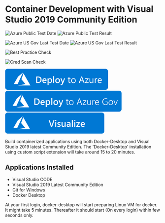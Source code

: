 # Container Development with Visual Studio 2019 Community Edition

![Azure Public Test Date](https://azurequickstartsservice.blob.core.windows.net/badges/101-vs2019-git-docker-windows2019/PublicLastTestDate.svg)
![Azure Public Test Result](https://azurequickstartsservice.blob.core.windows.net/badges/101-vs2019-git-docker-windows2019/PublicDeployment.svg)

![Azure US Gov Last Test Date](https://azurequickstartsservice.blob.core.windows.net/badges/101-vs2019-git-docker-windows2019/FairfaxLastTestDate.svg)
![Azure US Gov Last Test Result](https://azurequickstartsservice.blob.core.windows.net/badges/101-vs2019-git-docker-windows2019/FairfaxDeployment.svg)

![Best Practice Check](https://azurequickstartsservice.blob.core.windows.net/badges/101-vs2019-git-docker-windows2019/BestPracticeResult.svg)

![Cred Scan Check](https://azurequickstartsservice.blob.core.windows.net/badges/101-vs2019-git-docker-windows2019/CredScanResult.svg)

[![Deploy To Azure](https://raw.githubusercontent.com/Azure/azure-quickstart-templates/master/1-CONTRIBUTION-GUIDE/images/deploytoazure.svg?sanitize=true)](https://portal.azure.com/#create/Microsoft.Template/uri/https%3A%2F%2Fraw.githubusercontent.com%2FAzure%2Fazure-quickstart-templates%2Fmaster%2F101-vs2019-git-docker-windows2019%2Fazuredeploy.json)
[![Deploy To Azure US Gov](https://raw.githubusercontent.com/Azure/azure-quickstart-templates/master/1-CONTRIBUTION-GUIDE/images/deploytoazuregov.svg?sanitize=true)](https://portal.azure.us/#create/Microsoft.Template/uri/https%3A%2F%2Fraw.githubusercontent.com%2FAzure%2Fazure-quickstart-templates%2Fmaster%2F101-vs2019-git-docker-windows2019%2Fazuredeploy.json)
[![Visualize](https://raw.githubusercontent.com/Azure/azure-quickstart-templates/master/1-CONTRIBUTION-GUIDE/images/visualizebutton.svg?sanitize=true)](http://armviz.io/#/?load=https%3A%2F%2Fraw.githubusercontent.com%2FAzure%2Fazure-quickstart-templates%2Fmaster%2F101-vs2019-git-docker-windows2019%2Fazuredeploy.json)   



Build containerized applications using both Docker-Desktop and Visual Studio 2019 latest Community Edition. The 'Docker-Desktop' installation using custom script extension will take around 15 to 20 minutes.

## Applications Installed

- Visual Studio CODE 
- Visual Studio 2019 Latest Community Edition
- Git for Windows
- Docker Desktop 

At your first login, docker-desktop will start preparing Linux VM for docker. It might take 5 minutes. Thereafter it should start (On every login) within few seconds only.
